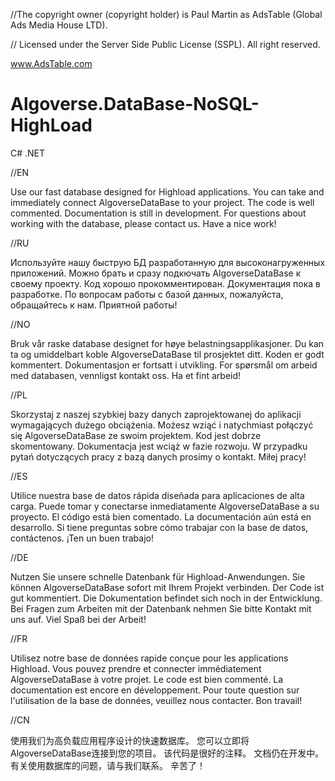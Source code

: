 //The copyright owner (copyright holder) is Paul Martin as AdsTable (Global Ads Media House LTD).

// Licensed under the Server Side Public License (SSPL). All right reserved.

www.AdsTable.com

# Algoverse.DataBase-NoSQL-HighLoad
C# .NET 

//EN 

Use our fast database designed for Highload applications.
You can take and immediately connect AlgoverseDataBase to your project.
The code is well commented.
Documentation is still in development.
For questions about working with the database, please contact us.
Have a nice work!

//RU 

Используйте нашу быструю БД разработанную для высоконагруженных приложений.
Можно брать и сразу подкючать AlgoverseDataBase к своему проекту.
Код хорошо прокомментирован.
Документация пока в разработке. 
По вопросам работы с базой данных, пожалуйста, обращайтесь к нам.
Приятной работы!

//NO 

Bruk vår raske database designet for høye belastningsapplikasjoner.
Du kan ta og umiddelbart koble AlgoverseDataBase til prosjektet ditt.
Koden er godt kommentert.
Dokumentasjon er fortsatt i utvikling.
For spørsmål om arbeid med databasen, vennligst kontakt oss.
Ha et fint arbeid!

//PL 

Skorzystaj z naszej szybkiej bazy danych zaprojektowanej do aplikacji wymagających dużego obciążenia.
Możesz wziąć i natychmiast połączyć się AlgoverseDataBase ze swoim projektem.
Kod jest dobrze skomentowany.
Dokumentacja jest wciąż w fazie rozwoju.
W przypadku pytań dotyczących pracy z bazą danych prosimy o kontakt.
Miłej pracy!

//ES 

Utilice nuestra base de datos rápida diseñada para aplicaciones de alta carga.
Puede tomar y conectarse inmediatamente AlgoverseDataBase a su proyecto.
El código está bien comentado.
La documentación aún está en desarrollo.
Si tiene preguntas sobre cómo trabajar con la base de datos, contáctenos.
¡Ten un buen trabajo!

//DE 

Nutzen Sie unsere schnelle Datenbank für Highload-Anwendungen. 
Sie können AlgoverseDataBase sofort mit Ihrem Projekt verbinden. 
Der Code ist gut kommentiert. Die Dokumentation befindet sich noch in der Entwicklung. 
Bei Fragen zum Arbeiten mit der Datenbank nehmen Sie bitte Kontakt mit uns auf.
Viel Spaß bei der Arbeit!

//FR 

Utilisez notre base de données rapide conçue pour les applications Highload. 
Vous pouvez prendre et connecter immédiatement AlgoverseDataBase à votre projet. 
Le code est bien commenté. La documentation est encore en développement. 
Pour toute question sur l'utilisation de la base de données, veuillez nous contacter.
Bon travail!

//CN 

使用我们为高负载应用程序设计的快速数据库。
您可以立即将AlgoverseDataBase连接到您的项目。
该代码是很好的注释。
文档仍在开发中。
有关使用数据库的问题，请与我们联系。
辛苦了！

